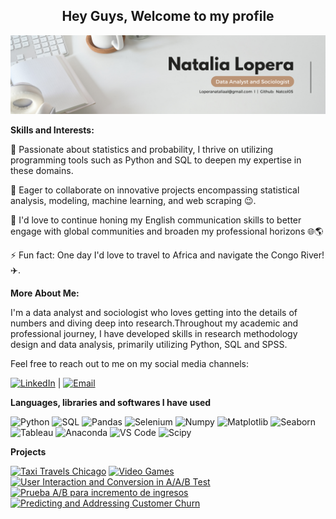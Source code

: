 
<div align="center">
  
## Hey Guys, Welcome to my profile 

![Header](https://github.com/Natcol05/Natcol05/blob/50e4a4df14769bcc3d9004f69a7a3cce00856446/Natalia_Lopera.png)

</div>

**Skills and Interests:**
   
🌱 Passionate about statistics and probability, I thrive on utilizing programming tools such as Python and SQL to deepen my expertise in these domains.                                                                       

👯 Eager to collaborate on innovative projects encompassing statistical analysis, modeling, machine learning, and web scraping 😉. 

🔭 I'd love to continue honing my English communication skills to better engage with global communities and broaden my professional horizons 🌐🌎

⚡ Fun fact: One day I'd love to travel to Africa and navigate the Congo River! ✈️.
                                                                                                                                                                         


**More About Me:**

I'm a data analyst and sociologist who loves getting into the details of numbers and diving deep into research.Throughout my academic and professional journey, I have developed skills in research methodology design and data analysis, primarily utilizing Python, SQL and SPSS.

Feel free to reach out to me on my social media channels:

[![LinkedIn](https://img.shields.io/badge/-LinkedIn-blue?style=flat&logo=linkedin)](https://www.linkedin.com/in/natalia-lopera) | [![Email](https://img.shields.io/badge/-Email-white?style=flat&logo=gmail)](mailto:loperanataliaal@gmail.com)

**Languages, libraries and softwares I have used**

![Python](https://img.shields.io/badge/-Python-000000?style=flat&logo=python)
![SQL](https://img.shields.io/badge/-SQL-000000?style=flat&logo=MySQL)
![Pandas](https://img.shields.io/badge/-Pandas-000000?style=flat&logo=pandas)
![Selenium](https://img.shields.io/badge/-Selenium-000000?style=flat&logo=selenium)
![Numpy](https://img.shields.io/badge/-Numpy-000000?style=flat&logo=numpy)
![Matplotlib](https://img.shields.io/badge/-Matplotlib-000000?style=flat&logo=matplotlib)
![Seaborn](https://img.shields.io/badge/-Seaborn-000000?style=flat&logo=seaborn)
![Tableau](https://img.shields.io/badge/-Tableau-000000?style=flat&logo=tableau)
![Anaconda](https://img.shields.io/badge/-Anaconda-000000?style=flat&logo=Anaconda)
![VS Code](https://img.shields.io/badge/-visualstudiocode-000000?style=flat&logo=visual-studio-code)
![Scipy](https://img.shields.io/badge/-Scipy-000000?style=flat&logo=Scipy)

**Projects**

[![Taxi Travels Chicago](https://img.shields.io/badge/Taxi%20Travels%20in%20Chicago-000000?style=flat&logo=github)](https://github.com/Natcol05/Taxi-Travels-in-Chicago)
[![Video Games](https://img.shields.io/badge/Video%20Games%20-000000?style=flat&logo=github)](https://github.com/Natcol05/Video-Games-.git)
[![User Interaction and Conversion in A/A/B Test](https://img.shields.io/badge/Interaction%20and%20Conversion%20Test%20A/A/B-000000?style=flat&logo=github)](https://github.com/Natcol05/User-Interaction-and-Conversion-in-A-A-B-Test.git)
[![Prueba A/B para incremento de ingresos](https://img.shields.io/badge/Incremento%20de%20Ingresos%20Test%20A/B-000000?style=flat&logo=github)](https://github.com/Natcol05/Pruebas-A-B-para-Estrategias-de-Incremento-de-Ingresos.git)
[![Predicting and Addressing Customer Churn](https://img.shields.io/badge/Predicting%20and%20Addressing%20Customer%20churn-000000?style=flat&logo=github)](https://github.com/Natcol05/Machine-Learning-Model.git)
